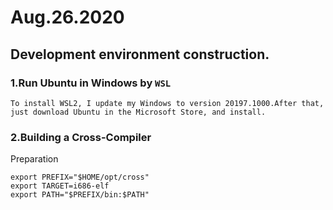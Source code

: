 # Aug.26.2020
## Development environment construction.
### 1.Run Ubuntu in Windows by ```WSL```

    To install WSL2, I update my Windows to version 20197.1000.After that, just download Ubuntu in the Microsoft Store, and install.

### 2.Building a Cross-Compiler
Preparation
```
export PREFIX="$HOME/opt/cross"
export TARGET=i686-elf
export PATH="$PREFIX/bin:$PATH"
```
